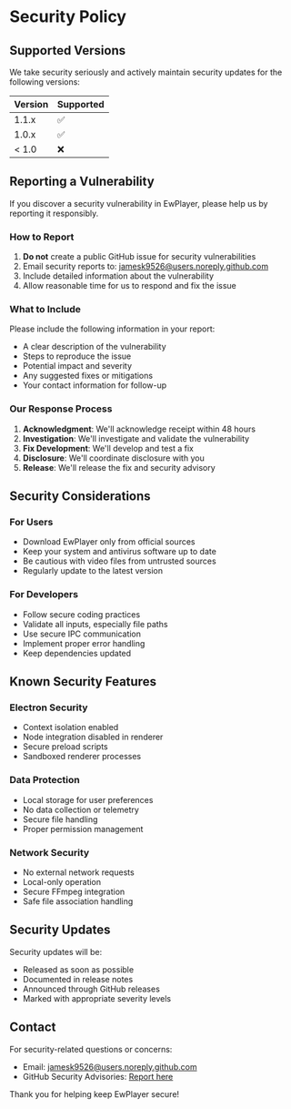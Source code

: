 # Security Policy

## Supported Versions

We take security seriously and actively maintain security updates for the following versions:

| Version | Supported          |
| ------- | ------------------ |
| 1.1.x   | :white_check_mark: |
| 1.0.x   | :white_check_mark: |
| < 1.0   | :x:                |

## Reporting a Vulnerability

If you discover a security vulnerability in EwPlayer, please help us by reporting it responsibly.

### How to Report

1. **Do not** create a public GitHub issue for security vulnerabilities
2. Email security reports to: [jamesk9526@users.noreply.github.com](mailto:jamesk9526@users.noreply.github.com)
3. Include detailed information about the vulnerability
4. Allow reasonable time for us to respond and fix the issue

### What to Include

Please include the following information in your report:

- A clear description of the vulnerability
- Steps to reproduce the issue
- Potential impact and severity
- Any suggested fixes or mitigations
- Your contact information for follow-up

### Our Response Process

1. **Acknowledgment**: We'll acknowledge receipt within 48 hours
2. **Investigation**: We'll investigate and validate the vulnerability
3. **Fix Development**: We'll develop and test a fix
4. **Disclosure**: We'll coordinate disclosure with you
5. **Release**: We'll release the fix and security advisory

## Security Considerations

### For Users
- Download EwPlayer only from official sources
- Keep your system and antivirus software up to date
- Be cautious with video files from untrusted sources
- Regularly update to the latest version

### For Developers
- Follow secure coding practices
- Validate all inputs, especially file paths
- Use secure IPC communication
- Implement proper error handling
- Keep dependencies updated

## Known Security Features

### Electron Security
- Context isolation enabled
- Node integration disabled in renderer
- Secure preload scripts
- Sandboxed renderer processes

### Data Protection
- Local storage for user preferences
- No data collection or telemetry
- Secure file handling
- Proper permission management

### Network Security
- No external network requests
- Local-only operation
- Secure FFmpeg integration
- Safe file association handling

## Security Updates

Security updates will be:
- Released as soon as possible
- Documented in release notes
- Announced through GitHub releases
- Marked with appropriate severity levels

## Contact

For security-related questions or concerns:
- Email: [jamesk9526@users.noreply.github.com](mailto:jamesk9526@users.noreply.github.com)
- GitHub Security Advisories: [Report here](https://github.com/jamesk9526/EWPlayer-A-Freemium-Video-Player/security/advisories/new)

Thank you for helping keep EwPlayer secure!
